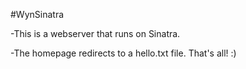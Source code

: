 #WynSinatra

-This is a webserver that runs on Sinatra.

-The homepage redirects to a hello.txt file.  That's all! :)
